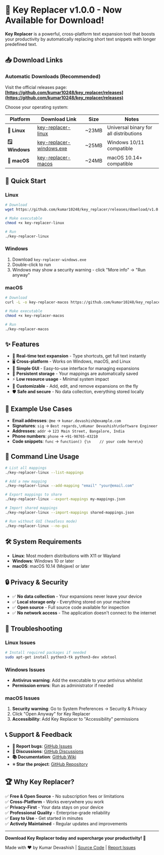 # 🎉 Key Replacer v1.0.0 - Now Available for Download!

**Key Replacer** is a powerful, cross-platform text expansion tool that boosts your productivity by automatically replacing short text snippets with longer predefined text.

## 📥 Download Links

### **Automatic Downloads** (Recommended)
Visit the official releases page: **[https://github.com/kumar10248/key_replacer/releases](https://github.com/kumar10248/key_replacer/releases)**

Choose your operating system:

| Platform | Download Link | Size | Notes |
|----------|---------------|------|-------|
| **🐧 Linux** | [key-replacer-linux](https://github.com/kumar10248/key_replacer/releases/download/v1.0.0/key-replacer-linux) | ~23MB | Universal binary for all distributions |
| **🪟 Windows** | [key-replacer-windows.exe](https://github.com/kumar10248/key_replacer/releases/download/v1.0.0/key-replacer-windows.exe) | ~25MB | Windows 10/11 compatible |
| **🍎 macOS** | [key-replacer-macos](https://github.com/kumar10248/key_replacer/releases/download/v1.0.0/key-replacer-macos) | ~24MB | macOS 10.14+ compatible |

## 🚀 Quick Start

### Linux
```bash
# Download
wget https://github.com/kumar10248/key_replacer/releases/download/v1.0.0/key-replacer-linux

# Make executable
chmod +x key-replacer-linux

# Run
./key-replacer-linux
```

### Windows
1. Download `key-replacer-windows.exe`
2. Double-click to run
3. Windows may show a security warning - click "More info" → "Run anyway"

### macOS
```bash
# Download
curl -L -o key-replacer-macos https://github.com/kumar10248/key_replacer/releases/download/v1.0.0/key-replacer-macos

# Make executable
chmod +x key-replacer-macos

# Run
./key-replacer-macos
```

## ✨ Features

- 🚀 **Real-time text expansion** - Type shortcuts, get full text instantly
- 🖥️ **Cross-platform** - Works on Windows, macOS, and Linux
- 🎯 **Simple GUI** - Easy-to-use interface for managing expansions
- 💾 **Persistent storage** - Your mappings are automatically saved
- ⚡ **Low resource usage** - Minimal system impact
- 🔧 **Customizable** - Add, edit, and remove expansions on the fly
- 🛡️ **Safe and secure** - No data collection, everything stored locally

## 📖 Example Use Cases

- **Email addresses**: `@me` → `kumar.devashish@example.com`
- **Signatures**: `sig` → `Best regards,\nKumar Devashish\nSoftware Engineer`
- **Addresses**: `addr` → `123 Main Street, Bangalore, India`
- **Phone numbers**: `phone` → `+91-98765-43210`
- **Code snippets**: `func` → `function() {\n    // your code here\n}`

## 🔧 Command Line Usage

```bash
# List all mappings
./key-replacer-linux --list-mappings

# Add a new mapping
./key-replacer-linux --add-mapping "email" "your@email.com"

# Export mappings to share
./key-replacer-linux --export-mappings my-mappings.json

# Import shared mappings
./key-replacer-linux --import-mappings shared-mappings.json

# Run without GUI (headless mode)
./key-replacer-linux --no-gui
```

## 🛠️ System Requirements

- **Linux**: Most modern distributions with X11 or Wayland
- **Windows**: Windows 10 or later
- **macOS**: macOS 10.14 (Mojave) or later

## 🔒 Privacy & Security

- ✅ **No data collection** - Your expansions never leave your device
- ✅ **Local storage only** - Everything stored on your machine
- ✅ **Open source** - Full source code available for inspection
- ✅ **No network access** - The application doesn't connect to the internet

## 🐛 Troubleshooting

### Linux Issues
```bash
# Install required packages if needed
sudo apt-get install python3-tk python3-dev xdotool
```

### Windows Issues
- **Antivirus warning**: Add the executable to your antivirus whitelist
- **Permission errors**: Run as administrator if needed

### macOS Issues
1. **Security warning**: Go to System Preferences → Security & Privacy
2. Click "Open Anyway" for Key Replacer
3. **Accessibility**: Add Key Replacer to "Accessibility" permissions

## 📞 Support & Feedback

- **🐛 Report bugs**: [GitHub Issues](https://github.com/kumar10248/key_replacer/issues)
- **💬 Discussions**: [GitHub Discussions](https://github.com/kumar10248/key_replacer/discussions)
- **📚 Documentation**: [GitHub Wiki](https://github.com/kumar10248/key_replacer/wiki)
- **⭐ Star the project**: [GitHub Repository](https://github.com/kumar10248/key_replacer)

## 🏆 Why Key Replacer?

✅ **Free & Open Source** - No subscription fees or limitations  
✅ **Cross-Platform** - Works everywhere you work  
✅ **Privacy-First** - Your data stays on your device  
✅ **Professional Quality** - Enterprise-grade reliability  
✅ **Easy to Use** - Get started in minutes  
✅ **Actively Maintained** - Regular updates and improvements  

---

**Download Key Replacer today and supercharge your productivity! 🚀**

Made with ❤️ by Kumar Devashish | [Source Code](https://github.com/kumar10248/key_replacer) | [Report Issues](https://github.com/kumar10248/key_replacer/issues)
